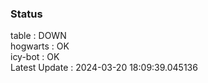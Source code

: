 ### Status


table : DOWN  
hogwarts : OK  
icy-bot : OK  
Latest Update : 2024-03-20 18:09:39.045136
